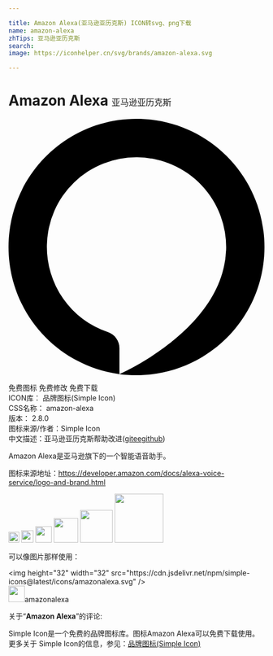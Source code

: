 ```yaml
---

title: Amazon Alexa(亚马逊亚历克斯) ICON转svg、png下载
name: amazon-alexa
zhTips: 亚马逊亚历克斯
search: 
image: https://iconhelper.cn/svg/brands/amazon-alexa.svg

---
```


# Amazon Alexa  <small style="font-size: 60%;font-weight: 100">亚马逊亚历克斯</small>

<div id="svg" class="svg-wrap">
<svg role="img" xmlns="http://www.w3.org/2000/svg" viewBox="0 0 24 24"><title>Amazon Alexa icon</title><path d="M12 0C5.37 0 0 5.37 0 12C0 18.09 4.53 23.11 10.4 23.9V21.5A1.59 1.59 0 0 0 9.32 19.97A8.41 8.41 0 0 1 3.6 11.8A8.37 8.37 0 0 1 12.09 3.6A8.4 8.4 0 0 1 20.4 12.31L20.39 12.38A8.68 8.68 0 0 1 20.36 12.76C20.36 12.83 20.35 12.9 20.34 12.96C20.34 13.04 20.33 13.12 20.32 13.19L20.3 13.29C19.27 20.07 10.45 23.87 10.4 23.9C10.92 23.97 11.46 24 12 24C18.63 24 24 18.63 24 12S18.63 0 12 0Z"/></svg>
</div>
<detail full-name='amazon-alexa'></detail>

<div class="detail-page">
<p>
<span><span class="badge-success badge">免费图标</span> <span class="badge-success badge">免费修改</span>  <span class="badge-success badge">免费下载</span> </span>
<br/>
<span>
ICON库：
<span class="badge-secondary badge">品牌图标(Simple Icon)</span> 
</span>
<br/>
<span>
CSS名称：
<span class="badge-secondary badge">amazon-alexa</span> 
</span>

<br/>
<span>
版本：
<span class="badge-secondary badge">2.8.0</span> 
</span>
<br/>
<span>图标来源/作者：<span class="badge-light badge">Simple Icon</span></span> 
<br/>
<span class="zh-detail">中文描述：<span class="badge-primary badge">亚马逊亚历克斯</span><span class="help-link"><span>帮助改进</span>(<a href="https://gitee.com/liuwave/icon-helper/edit/master/json/brands/amazon-alexa.json" target="_blank" rel="noopener noreferrer">gitee</a><a href="https://github.com/liuwave/icon-helper/edit/master/json/brands/amazon-alexa.json" target="_blank" rel="noopener noreferrer">github</a></span>)</span><br/>
</p>
</div><div class="description description alert alert-light"><p>Amazon Alexa是亚马逊旗下的一个智能语音助手。</p><p>图标来源地址：<a href="https://developer.amazon.com/docs/alexa-voice-service/logo-and-brand.html" target="_blank" rel="noopener noreferrer">https://developer.amazon.com/docs/alexa-voice-service/logo-and-brand.html</a></p></div>
<div class="alert alert-dark">
<img height="21" width="21" src="https://cdn.jsdelivr.net/npm/simple-icons@latest/icons/amazonalexa.svg" />
<img height="24" width="24" src="https://cdn.jsdelivr.net/npm/simple-icons@latest/icons/amazonalexa.svg" />
<img height="32" width="32" src="https://cdn.jsdelivr.net/npm/simple-icons@latest/icons/amazonalexa.svg" />
<img height="48" width="48" src="https://cdn.jsdelivr.net/npm/simple-icons@latest/icons/amazonalexa.svg" />
<img height="64" width="64" src="https://cdn.jsdelivr.net/npm/simple-icons@latest/icons/amazonalexa.svg" />
<img height="96" width="96" src="https://cdn.jsdelivr.net/npm/simple-icons@latest/icons/amazonalexa.svg" />

</div>
<div>
  <p>可以像图片那样使用：    
  </p>
  <div class="alert alert-primary" style="font-size: 14px">
    &lt;img height="32" width="32" src="https://cdn.jsdelivr.net/npm/simple-icons@latest/icons/amazonalexa.svg" /&gt;
    <copy-btn content='<img height="32" width="32" src="https://cdn.jsdelivr.net/npm/simple-icons@latest/icons/amazonalexa.svg" />'></copy-btn>
  </div>
  <div class="alert alert-secondary">
    <img height="32" width="32" src="https://cdn.jsdelivr.net/npm/simple-icons@latest/icons/amazonalexa.svg" />amazonalexa
    <copy-btn content="amazonalexa" btn-title="复制图标名称"></copy-btn>
  </div>
</div>
<div class="icon-detail__container">
<p>关于“<b>Amazon Alexa</b>”的评论:</p>
</div>
<Vssue title="关于“Amazon Alexa”的评论" />
<div><p>Simple Icon是一个免费的品牌图标库。图标Amazon Alexa可以免费下载使用。更多关于  Simple Icon的信息，参见：<a target="_blank" href="https://iconhelper.cn/brands.html">品牌图标(Simple Icon)</a>
</p></div>
